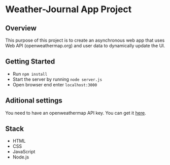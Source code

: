 # Weather-Journal App Project

## Overview
This purpose of this project is to create an asynchronous web app that uses Web API (openweathermap.org) and user data to dynamically update the UI. 

## Getting Started
- Run `npm install`
- Start the server by running `node server.js`
- Open browser end enter `localhost:3000`

## Aditional settings
You need to have an openweathermap API key. You can get it [here](https://openweathermap.org/).

## Stack
* HTML
* CSS
* JavaScript
* Node.js
